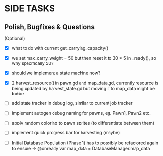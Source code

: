 # SIDE TASKS

## Polish, Bugfixes & Questions


(Optional)
- [x] what to do with current get_carrying_capacity()
- [x] we set max_carry_weight = 50 but then reset it to 30 * 5 in _ready(), so why specifically 50?
- [x] should we implement a state machine now?
- [x] 2 harvest_resource() in pawn.gd and map_data.gd, currently resource is being updated by harvest_state.gd but moving it to map_data might be better
- [ ] add state tracker in debug log, similar to current job tracker
- [ ] implement autogen debug naming for pawns, eg. Pawn1, Pawn2 etc.
- [ ] apply random coloring to pawn sprites (to differentiate between them)
- [ ] implement quick progress bar for harvesting (maybe)
- [ ] Initial Database Population (Phase 1) has to possibly be refactored again to ensure -> @onready var map_data = DatabaseManager.map_data




